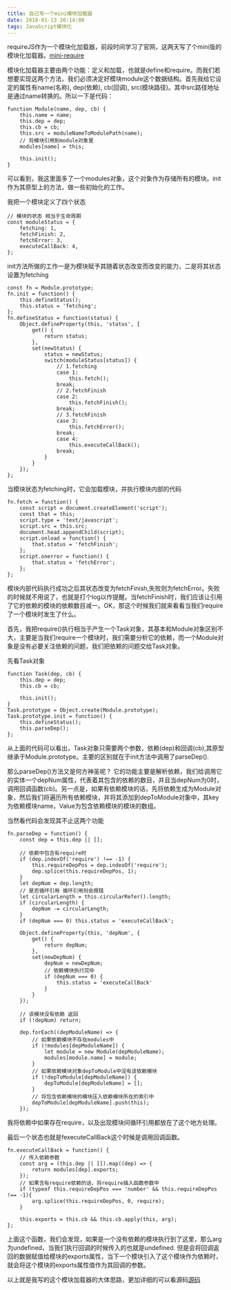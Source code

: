 ```yaml
---
title: 自己写一个mini模块加载器
date: 2018-01-13 20:14:00
tags: JavaScript模块化
---
```

requireJS作为一个模块化加载器，前段时间学习了官网，这两天写了个mini版的模块化加载器。[mini-require](https://github.com/shimeng28/Tools/blob/master/mini-requireJS/mini-require.js)

模块化加载器主要由两个功能：定义和加载，也就是define和require。而我们若想要实现这两个方法，我们必须决定好模块module这个数据结构。首先我给它设定的属性有name(名称), dep(依赖), cb(回调), src(模块路径)。其中src路径地址是通过name转换的。所以一下是代码：

	function Module(name, dep, cb) {
		this.name = name;
		this.dep = dep;
		this.cb = cb;
		this.src = moduleNameToModulePath(name);
		// 将模块引用到module对象里
		modules[name] = this;
		
		this.init();
	}

可以看到，我这里面多了一个modules对象，这个对象作为存储所有的模块。init作为其原型上的方法，做一些初始化的工作。

我把一个模块定义了四个状态
	
	// 模块的状态 相当于生命周期
	const moduleStatus = {
		fetching: 1,
		fetchFinish: 2,
		fetchError: 3,
		executeCallBack: 4,
	};

init方法所做的工作一是为模块赋予其随着状态改变而改变的能力，二是将其状态设置为fetching


	const fn = Module.prototype;
	fn.init = function() {
		this.defineStatus();
		this.status = 'fetching';
	};
	fn.defineStatus = function(status) {
		Object.defineProperty(this, 'status', {
			get() {
				return status;
			},
			set(newStatus) {
				status = newStatus;
				switch(moduleStatus[status]) {
					// 1.fetching
					case 1:
						this.fetch();
					break;
					// 2.fetchFinish
					case 2:
						this.fetchFinish();
					break;
					// 3.fetchFinish
					case 3:
						this.fetchError();
					break;
					case 4:
						this.executeCallBack();
					break;
				}
			}
		});
	};


当模块状态为fetching时，它会加载模块，并执行模块内部的代码

	fn.fetch = function() {
		const script = document.createElement('script');
		const that = this;
		script.type = 'text/javascript';
		script.src = this.src;
		document.head.appendChild(script);
		script.onload = function() {
			that.status = 'fetchFinish';
		};
		script.onerror = function() {
			that.status = 'fetchError';
		};
	};

模块内部代码执行成功之后其状态改变为fetchFinish,失败则为fetchError。失败的时候就不用说了，也就是打个log以作提醒。当fetchFinish时，我们应该让引用了它的依赖的模块的依赖数目减一。OK，那这个时候我们就来看看当我们require了一个模块时发生了什么。

首先，我把require()执行相当于产生一个Task对象，其基本和Module对象区别不大，主要是当我们require一个模块时，我们需要分析它的依赖，而一个Module对象是没有必要关注依赖的问题，我们把依赖的问题交给Task对象。

先看Task对象

	function Task(dep, cb) {
		this.dep = dep;
		this.cb = cb;

		this.init();
	}
	Task.prototype = Object.create(Module.prototype);
	Task.prototype.init = function() {
		this.defineStatus();
		this.parseDep();
	};

从上面的代码可以看出，Task对象只需要两个参数，依赖(dep)和回调(cb),其原型继承于Module.prototype。主要的区别就在于init方法中调用了parseDep().

那么parseDep()方法又是何方神圣呢？
它的功能主要是解析依赖，我们给调用它的实体一个depNum属性，代表着其包含的依赖的数目，并且当depNum为0时，调用回调函数(cb)。另一点是，如果有依赖模块的话，先将依赖生成为Module对象，然后我们将遍历所有依赖模块，并将其添加到depToModule对象中，其key为依赖模块name，Value为包含依赖模块的模块的数组。

当然看代码会发现其不止这两个功能

	fn.parseDep = function() {
		const dep = this.dep || [];

		// 依赖中包含有require时
		if (dep.indexOf('require') !== -1) {
			this.requireDepPos = dep.indexOf('require');
			dep.splice(this.requireDepPos, 1);
		}
		let depNum = dep.length;
		// 是否循环引用 循环引用则会报错
		let circularLength = this.circularRefer().length;
		if (circularLength) {
			depNum -= circularLength;
		}
		if (depNum === 0) this.status = 'executeCallBack';

		Object.defineProperty(this, 'depNum', {
			get() {
				return depNum;
			},
			set(newDepNum) {
				depNum = newDepNum;
				// 依赖模块执行完毕
				if (depNum === 0) {
					this.status = 'executeCallBack'
				}
			}
		});

		// 该模块没有依赖 返回
		if (!depNum) return;

		dep.forEach((depModuleName) => {
			// 如果依赖模块不存在modules中
			if (!modules[depModuleName]) {
				let module = new Module(depModuleName);
				modules[module.name] = module;
			}
			// 如果依赖模块对象depToModule中没有该依赖模块
			if (!depToModule[depModuleName]) {
				depToModule[depModuleName] = [];
			}
			// 将包含依赖模块的模块压入依赖模块所在的索引中
			depToModule[depModuleName].push(this);
		});

我将依赖中如果存在require，以及出现模块间循环引用都放在了这个地方处理。

最后一个状态也就是fexecuteCallBack这个时候是调用回调函数。

	fn.executeCallBack = function() {
		// 传入依赖参数
		const arg = (this.dep || []).map((dep) => {
			return modules[dep].exports;
		});
		// 如果含有require依赖的话，将require插入函数参数中
		if (typeof this.requireDepPos === 'number' && this.requireDepPos !== -1){
			arg.splice(this.requireDepPos, 0, require);
		}

		this.exports = this.cb && this.cb.apply(this, arg);
	};

上面这个函数，我们会发现，如果是一个没有依赖的模块执行到了这里，那么arg为undefined，当我们执行回调的时候传入的也就是undefined. 但是会将回调返回的数据赋值给模块的exports属性，当下一个模块引入了这个模块作为依赖时，就会将这个模块的exports属性值作为其回调的参数。

以上就是我写的这个模块加载器的大体思路，更加详细的可以看源码[源码](https://github.com/shimeng28/Tools/blob/master/mini-requireJS/mini-require.js)